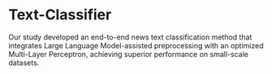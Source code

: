 # Text-Classifier
Our study developed an end-to-end news text classification method that integrates Large Language Model-assisted preprocessing with an optimized Multi-Layer Perceptron, achieving superior performance on small-scale datasets.
